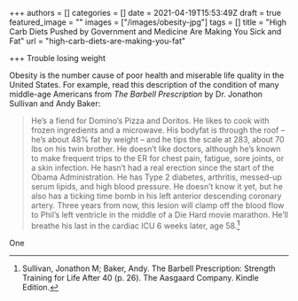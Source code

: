 +++
authors = []
categories = []
date = 2021-04-19T15:53:49Z
draft = true
featured_image = ""
images = ["/images/obesity-jpg"]
tags = []
title = "High Carb Diets Pushed by Government and Medicine Are Making You Sick and Fat"
url = "high-carb-diets-are-making-you-fat"

+++
Trouble losing weight

Obesity is the number cause of poor health and miserable life quality in the United States. For example, read this description of the condition of many middle-age Americans from _The Barbell Prescription_ by Dr. Jonathon Sullivan and Andy Baker:

> He’s a fiend for Domino’s Pizza and Doritos. He likes to cook with frozen ingredients and a microwave. His bodyfat is through the roof – he’s about 48% fat by weight – and he tips the scale at 283, about 70 lbs on his twin brother. He doesn’t like doctors, although he’s known to make frequent trips to the ER for chest pain, fatigue, sore joints, or a skin infection. He hasn’t had a real erection since the start of the Obama Administration. He has Type 2 diabetes, arthritis, messed-up serum lipids, and high blood pressure. He doesn’t know it yet, but he also has a ticking time bomb in his left anterior descending coronary artery. Three years from now, this lesion will clamp off the blood flow to Phil’s left ventricle in the middle of a Die Hard movie marathon. He’ll breathe his last in the cardiac ICU 6 weeks later, age 58.[^1]

One 

[^1]: Sullivan, Jonathon M; Baker, Andy. The Barbell Prescription: Strength Training for Life After 40 (p. 26). The Aasgaard Company. Kindle Edition.